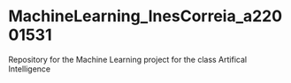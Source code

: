 # MachineLearning_InesCorreia_a22001531
 Repository for the Machine Learning project for the class Artifical Intelligence 
